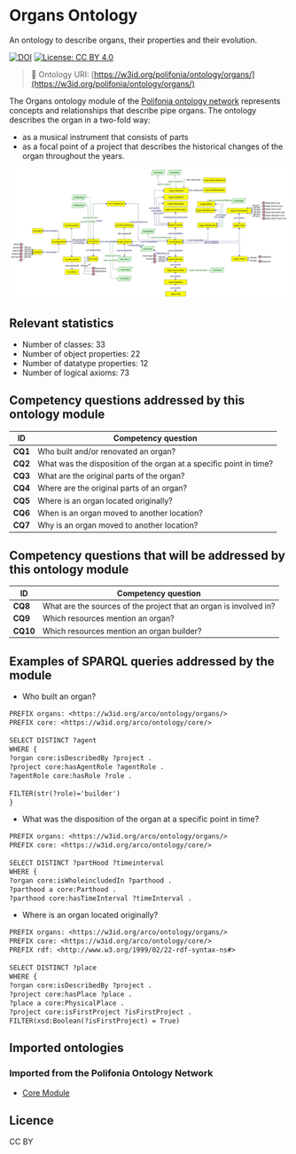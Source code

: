 # Organs Ontology
An ontology to describe organs, their properties and their evolution.

[![DOI](https://zenodo.org/badge/372536364.svg)](https://zenodo.org/badge/latestdoi/372536364)
[![License: CC BY 4.0](https://img.shields.io/badge/License-CC_BY_4.0-lightgrey.svg)](https://creativecommons.org/licenses/by/4.0/)

> 🔗 Ontology URI: [https://w3id.org/polifonia/ontology/organs/](https://w3id.org/polifonia/ontology/organs/)

The Organs ontology module of the [Polifonia ontology network](https://github.com/polifonia-project/ontology-network) represents concepts and relationships that describe pipe organs. The ontology describes the organ in a two-fold way:
- as a musical instrument that consists of parts 
- as a focal point of a project that describes the historical changes of the organ throughout the years.

![overview](diagrams/organs.jpg)

## Relevant statistics

- Number of classes:  33
- Number of object properties: 22
- Number of datatype properties: 12
- Number of logical axioms: 73

## Competency questions addressed by this ontology module

| **ID**   | **Competency question**                                              |
| -------- | -------------------------------------------------------------------- |
| **CQ1**  | Who built and/or renovated an organ?                                 |
| **CQ2**  | What was the disposition of the organ at a specific point in time?   |
| **CQ3**  | What are the original parts of the organ?                            |
| **CQ4**  | Where are the original parts of an organ?                            |
| **CQ5**  | Where is an organ located originally?                                |
| **CQ6**  | When is an organ moved to another location?                          |
| **CQ7**  | Why is an organ moved to another location?                           |

## Competency questions that will be addressed by this ontology module

| **ID**   | **Competency question**                                              |
| -------- | -------------------------------------------------------------------- |
| **CQ8**  | What are the sources of the project that an organ is involved in?    |
| **CQ9**  | Which resources mention an organ?                                    |
| **CQ10** | Which resources mention an organ builder?                            |


## Examples of SPARQL queries addressed by the module

- Who built an organ? 
```
PREFIX organs: <https://w3id.org/arco/ontology/organs/>
PREFIX core: <https://w3id.org/arco/ontology/core/>

SELECT DISTINCT ?agent
WHERE { 
?organ core:isDescribedBy ?project .
?project core:hasAgentRole ?agentRole .
?agentRole core:hasRole ?role .

FILTER(str(?role)='builder')
}
```

- What was the disposition of the organ at a specific point in time?
```
PREFIX organs: <https://w3id.org/arco/ontology/organs/>
PREFIX core: <https://w3id.org/arco/ontology/core/>

SELECT DISTINCT ?partHood ?timeinterval
WHERE { 
?organ core:isWholeincludedIn ?parthood . 
?parthood a core:Parthood .
?parthood core:hasTimeInterval ?timeInterval .

```

- Where is an organ located originally?  
```
PREFIX organs: <https://w3id.org/arco/ontology/organs/>
PREFIX core: <https://w3id.org/arco/ontology/core/>
PREFIX rdf: <http://www.w3.org/1999/02/22-rdf-syntax-ns#>

SELECT DISTINCT ?place
WHERE { 
?organ core:isDescribedBy ?project .
?project core:hasPlace ?place .
?place a core:PhysicalPlace . 
?project core:isFirstProject ?isFirstProject .
FILTER(xsd:Boolean(?isFirstProject) = True)
```


## Imported ontologies

### Imported from the Polifonia Ontology Network

- [Core Module](https://github.com/polifonia-project/core-ontology/)

## Licence 
CC BY

